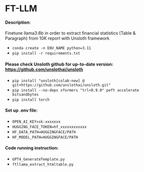 # FT-LLM

#### Description:

Finetune llama3:8b in order to extract financial statistics (Table & Paragraph) from 10K report with Unsloth framework

- `conda create -n ENV_NAME python=3.11`
- `pip install -r requirements.txt`

#### Please check Unsloth github for up-to-date version: https://github.com/unslothai/unsloth

- `pip install "unsloth[colab-new] @ git+https://github.com/unslothai/unsloth.git"`
- `pip install --no-deps xformers "trl<0.9.0" peft accelerate bitsandbytes`
- `pip install torch`

#### Set up .env file:

- `OPEN_AI_KEY=sk-xxxxxxx`
- `HUGGING_FACE_TOKEN=hf_xxxxxxxxxxxx`
- `HF_DATA_PATH=HUGGINGFACE/PATH`
- `HF_MODEL_PATH=HUGGINGFACE/PATH`

#### Code running instruction:

- `GPT4_GenerateTemplate.py`
- `ftllama_extract_htmltable.py`
